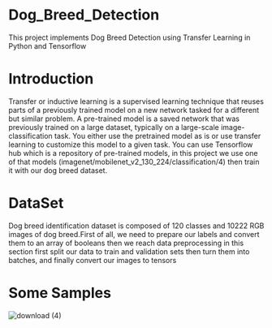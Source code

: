 # Dog_Breed_Detection
This project implements Dog Breed Detection using Transfer Learning in Python and Tensorflow

# Introduction 
Transfer or inductive learning is a supervised learning technique that reuses parts of a previously trained model on a new network tasked for a different but similar problem. 
A pre-trained model is a saved network that was previously trained on a large dataset, typically on a large-scale image-classification task. You either use the pretrained model as is or use transfer learning to customize this model to a given task.
You can use Tensorflow hub which is a repository of pre-trained models, in this project we use one of that models (imagenet/mobilenet_v2_130_224/classification/4) then train it with our dog breed dataset.

# DataSet
Dog breed identification dataset is composed of 120 classes and 10222 RGB images of dog breed.First of all, we need to prepare our labels and convert them to an array of booleans then we reach data preprocessing in this section first split our data to train and validation sets then turn them into batches, and finally convert our images to tensors 

# Some Samples
![download (4)](https://user-images.githubusercontent.com/47561760/127821042-fd533048-3e75-418f-b998-5b273efce673.png)






